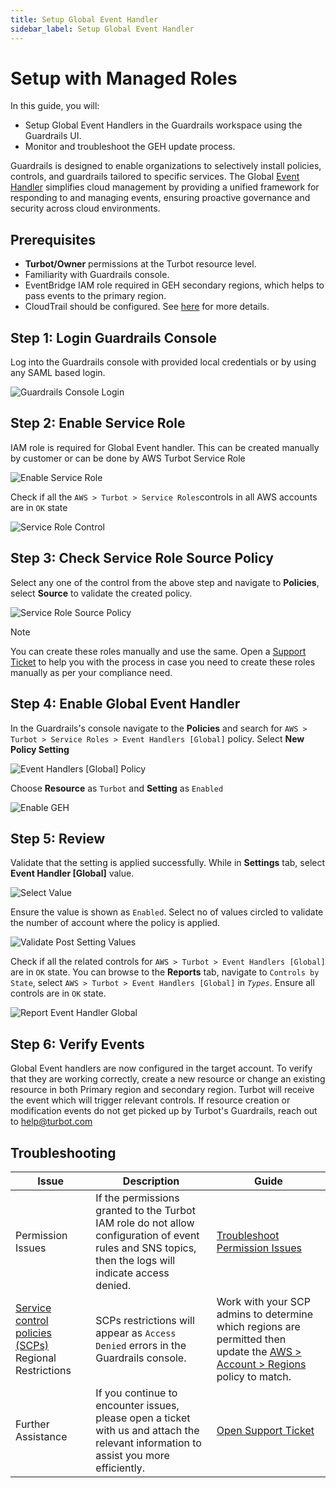 ```yaml
---
title: Setup Global Event Handler
sidebar_label: Setup Global Event Handler
---
```


# Setup with Managed Roles

In this guide, you will:

- Setup Global Event Handlers in the Guardrails workspace using the Guardrails UI.
- Monitor and troubleshoot the GEH update process.

Guardrails is designed to enable organizations to selectively install policies, controls, and guardrails tailored to specific services. The Global [Event Handler](/guardrails/docs/reference/glossary#event-handler) simplifies cloud management by providing a unified framework for responding to and managing events, ensuring proactive governance and security across cloud environments.

## Prerequisites

- **Turbot/Owner** permissions at the Turbot resource level.
- Familiarity with Guardrails console.
- EventBridge IAM role required in GEH secondary regions, which helps to pass events to the primary region.
- CloudTrail should be configured. See [here](/guardrails/docs/guides/aws/event-handlers#configuring-cloudtrail) for more details.

## Step 1: Login Guardrails Console

Log into the Guardrails console with provided local credentials or by using any SAML based login.

![Guardrails Console Login](/images/docs/guardrails/guides/configuring-guardrails/global-event-handler/geh-with-turbot-managed-roles/guardrails-console-login.png)


## Step 2: Enable Service Role

IAM role is required for Global Event handler. This can be created manually by customer or can be done by AWS Turbot Service Role

![Enable Service Role](/images/docs/guardrails/guides/configuring-guardrails/global-event-handler/geh-with-turbot-managed-roles/geh-aws-turbot-service-roles.png)

Check if all the `AWS > Turbot > Service Roles`controls in all AWS accounts are in `OK` state

![Service Role Control](/images/docs/guardrails/guides/configuring-guardrails/global-event-handler/geh-with-turbot-managed-roles/geh-check-control-status.png)

## Step 3: Check Service Role Source Policy

Select  any one of the control from the above step and navigate to **Policies**, select **Source** to validate the created policy.

![Service Role Source Policy](/images/docs/guardrails/guides/configuring-guardrails/global-event-handler/geh-with-turbot-managed-roles/geh-service-role-source-policy.png)

> [!NOTE]
> You can create these roles manually and use the same. Open a [Support Ticket](https://support.turbot.com) to help you with the process in case you need to create these roles manually as per your compliance need.

## Step 4: Enable Global Event Handler

In the Guardrails's console navigate to the **Policies** and search for `AWS > Turbot > Service Roles > Event Handlers [Global]` policy. Select **New Policy Setting**

![Event Handlers [Global] Policy](/images/docs/guardrails/guides/configuring-guardrails/global-event-handler/geh-with-turbot-managed-roles/geh-policy.png)

Choose **Resource** as `Turbot` and **Setting** as `Enabled`

![Enable GEH](/images/docs/guardrails/guides/configuring-guardrails/global-event-handler/geh-with-turbot-managed-roles/gen-aws-turbot-event-handler-global-enabled.png)


## Step 5: Review

Validate that the setting is applied successfully. While in **Settings** tab, select **Event Handler [Global]** value.

![Select Value](/images/docs/guardrails/guides/configuring-guardrails/global-event-handler/geh-with-turbot-managed-roles/select-value.png)

Ensure the value is shown as `Enabled`. Select no of values circled to validate the number of account where the policy is applied.

![Validate Post Setting Values](/images/docs/guardrails/guides/configuring-guardrails/global-event-handler/geh-with-turbot-managed-roles/validate-post-setting-values.png)

Check if all the related controls for `AWS > Turbot > Event Handlers [Global]` are in `OK` state. You can browse to the **Reports** tab, navigate to `Controls by State`, select `AWS > Turbot > Event Handlers [Global]` in *`Types`*. Ensure all controls are in `OK` state.

![Report Event Handler Global](/images/docs/guardrails/guides/configuring-guardrails/global-event-handler/geh-with-turbot-managed-roles/event-handler-global-controls.png)

## Step 6: Verify Events

Global Event handlers are now configured in the target account. To verify that they are working correctly, create a new resource or change an existing resource in both Primary region and secondary region. Turbot will receive the event which will trigger relevant controls. If resource creation or modification events do not get picked up by Turbot's Guardrails, reach out to [help@turbot.com](mailto:help@turbot.com)


## Troubleshooting

| Issue                                      | Description                                                                                                                                                                                                 | Guide                                |
|----------------------------------------------|-------------------------------------------------------------------------------------------------------------------------------------------------------------------------------------------------------------------|-----------------------------------------------------|
| Permission Issues                        | If the permissions granted to the Turbot IAM role do not allow configuration of event rules and SNS topics, then the logs will indicate access denied.   | [Troubleshoot Permission Issues](/guardrails/docs/enterprise/FAQ/admin-permissions#aws-permissions-for-turbot-guardrails-administrators)             |
| [Service control policies (SCPs)](https://docs.aws.amazon.com/organizations/latest/userguide/orgs_manage_policies_scps.html) Regional Restrictions                        | SCPs restrictions will appear as `Access Denied` errors in the Guardrails console.    |  Work with your SCP admins to determine which regions are permitted then update the [AWS > Account > Regions](/guardrails/docs/mods/awsaws/policy#aws--account--approved-regions-default) policy to match.|
| Further Assistance                       | If you continue to encounter issues, please open a ticket with us and attach the relevant information to assist you more efficiently.                                                 | [Open Support Ticket](https://support.turbot.com)   |

